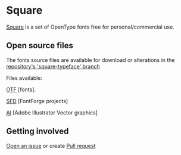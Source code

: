 # Square

[Square](https://github.com/retr0atelier/square-typeface) is a set of OpenType fonts free for personal/commercial use.

## Open source files

The fonts source files are available for download or alterations in the [repository's 'square-typeface' branch](https://github.com/retr0atelier/square-typeface)

Files available:

[OTF](https://github.com/retr0atelier/square-typeface/tree/square-typeface/otf) [fonts].

[SFD](https://github.com/retr0atelier/square-typeface/tree/square-typeface/sfd) [FontForge projects]

[AI](https://github.com/retr0atelier/square-typeface/tree/square-typeface/vector) [Adobe Illustrator Vector graphics]

## Getting involved

[Open an issue](https://github.com/retr0atelier/square-typeface/issues) or create [Pull request](https://github.com/retr0atelier/square-typeface/pulls)
